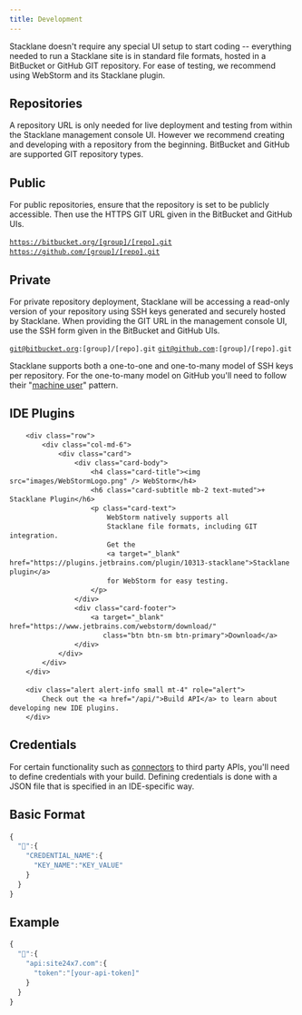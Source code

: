 ```yaml
---
title: Development
---
```

 
Stacklane doesn't require any special UI setup to start coding -- everything
needed to run a Stacklane site is in standard file formats,
hosted in a BitBucket or GitHub GIT repository.
For ease of testing, we recommend using WebStorm and its Stacklane plugin.

<section>
 
# Repositories

A repository URL is only needed for live deployment and testing from within the Stacklane management console UI.
However we recommend creating and developing with a repository from the beginning.
BitBucket and GitHub are supported GIT repository types.

## Public

For public repositories,
ensure that the repository is set to be publicly accessible.
Then use the HTTPS GIT URL given in the BitBucket and GitHub UIs.
        
<code>https://bitbucket.org/[group]/[repo].git</code>
<code>https://github.com/[group]/[repo].git</code>

## Private

For private repository deployment,
Stacklane will be accessing a read-only version of your repository using
SSH keys generated and securely hosted by Stacklane.
When providing the GIT URL in the management console UI,
use the SSH form given in the BitBucket and GitHub UIs.
        
<code>git@bitbucket.org:[group]/[repo].git</code>
<code>git@github.com:[group]/[repo].git</code>

Stacklane supports both a one-to-one and one-to-many model of SSH keys per repository.
For the one-to-many model on GitHub you'll need to follow their
"<a target="_blank" href="https://developer.github.com/v3/guides/managing-deploy-keys/#machine-users">machine user</a>" pattern.

</section>

<section>
 
# IDE Plugins
   
        <div class="row">
            <div class="col-md-6">
                <div class="card">
                    <div class="card-body">
                        <h4 class="card-title"><img src="images/WebStormLogo.png" /> WebStorm</h4>
                        <h6 class="card-subtitle mb-2 text-muted">+ Stacklane Plugin</h6>
                        <p class="card-text">
                            WebStorm natively supports all
                            Stacklane file formats, including GIT integration.
                            Get the
                            <a target="_blank" href="https://plugins.jetbrains.com/plugin/10313-stacklane">Stacklane plugin</a>
                            for WebStorm for easy testing.
                        </p>
                    </div>
                    <div class="card-footer">
                        <a target="_blank" href="https://www.jetbrains.com/webstorm/download/"
                           class="btn btn-sm btn-primary">Download</a>
                    </div>
                </div>
            </div>
        </div>

        <div class="alert alert-info small mt-4" role="alert">
            Check out the <a href="/api/">Build API</a> to learn about developing new IDE plugins.
        </div>
</section>

<section>
 
# Credentials

For certain functionality such as <a href="/scripting/connectors">connectors</a> to third party APIs,
you'll need to define credentials with your build.
Defining credentials is done with a JSON file that is specified in an IDE-specific way.

## Basic Format
    
```javascript
{
  "🔑":{
    "CREDENTIAL_NAME":{
      "KEY_NAME":"KEY_VALUE"
    }
  }
}
```

## Example

```javascript
{
  "🔑":{
    "api:site24x7.com":{
      "token":"[your-api-token]"
    }
  }
}
```

</section>

